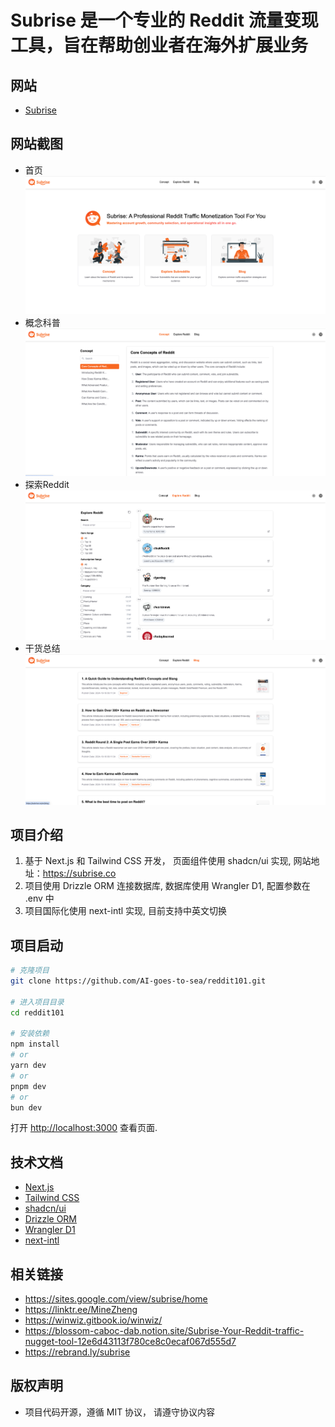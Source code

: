# Subrise 是一个专业的 Reddit 流量变现工具，旨在帮助创业者在海外扩展业务

## 网站 
- [Subrise](https://subrise.co)

## 网站截图
- 首页
![首页](./docs/home.png)
- 概念科普
![概念科普](./docs/concept.png)
- 探索Reddit
![探索](./docs/reddit.png)
- 干货总结
![干货总结](./docs/blog.png)

## 项目介绍
1. 基于 Next.js 和 Tailwind CSS 开发， 页面组件使用 shadcn/ui 实现, 网站地址：https://subrise.co
2. 项目使用 Drizzle ORM 连接数据库, 数据库使用 Wrangler D1, 配置参数在 .env 中
3. 项目国际化使用 next-intl 实现, 目前支持中英文切换

## 项目启动


```bash
# 克隆项目
git clone https://github.com/AI-goes-to-sea/reddit101.git

# 进入项目目录
cd reddit101

# 安装依赖
npm install
# or
yarn dev
# or
pnpm dev
# or
bun dev
```

打开 [http://localhost:3000](http://localhost:3000) 查看页面.

## 技术文档
- [Next.js](https://nextjs.org/docs)
- [Tailwind CSS](https://tailwindcss.com/docs)
- [shadcn/ui](https://ui.shadcn.com/docs)
- [Drizzle ORM](https://drizzle.dev/docs)
- [Wrangler D1](https://developers.cloudflare.com/d1/wrangler-d1/)
- [next-intl](https://next-intl-docs.vercel.app/docs/introduction)

## 相关链接
- https://sites.google.com/view/subrise/home
- https://linktr.ee/MineZheng
- https://winwiz.gitbook.io/winwiz/
- https://blossom-caboc-dab.notion.site/Subrise-Your-Reddit-traffic-nugget-tool-12e6d43113f780ce8c0ecaf067d555d7
- https://rebrand.ly/subrise

## 版权声明
- 项目代码开源，遵循 MIT 协议， 请遵守协议内容
